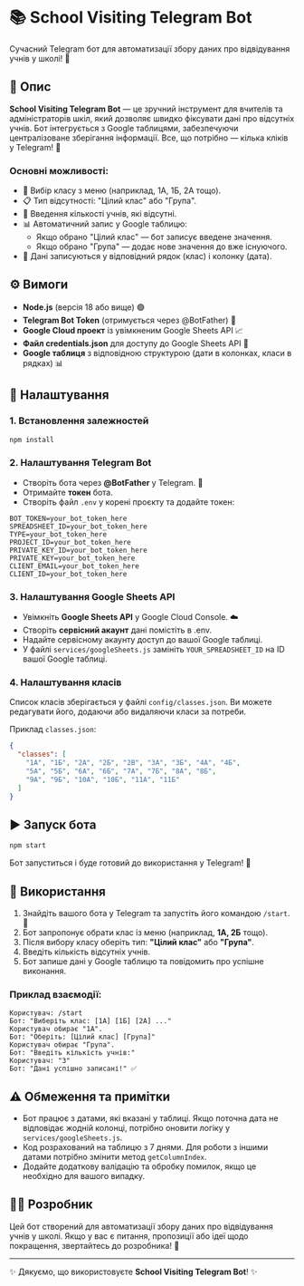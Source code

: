 # 📚 School Visiting Telegram Bot

Сучасний Telegram бот для автоматизації збору даних про відвідування учнів у школі! 🚀

## 🌟 Опис

**School Visiting Telegram Bot** — це зручний інструмент для вчителів та адміністраторів шкіл, який дозволяє швидко фіксувати дані про відсутніх учнів. Бот інтегрується з Google таблицями, забезпечуючи централізоване зберігання інформації. Все, що потрібно — кілька кліків у Telegram! 📱

### Основні можливості:

- 🏫 Вибір класу з меню (наприклад, 1А, 1Б, 2А тощо).
- 📋 Тип відсутності: "Цілий клас" або "Група".
- 🔢 Введення кількості учнів, які відсутні.
- 📊 Автоматичний запис у Google таблицю:
  - Якщо обрано "Цілий клас" — бот записує введене значення.
  - Якщо обрано "Група" — додає нове значення до вже існуючого.
- 📅 Дані записуються у відповідний рядок (клас) і колонку (дата).

## ⚙️ Вимоги

- **Node.js** (версія 18 або вище) 🟢
- **Telegram Bot Token** (отримується через @BotFather) 📩
- **Google Cloud проект** із увімкненим Google Sheets API 📈
- **Файл credentials.json** для доступу до Google Sheets API 🔑
- **Google таблиця** з відповідною структурою (дати в колонках, класи в рядках) 📊

## 🚀 Налаштування

### 1. Встановлення залежностей

```bash
npm install
```

### 2. Налаштування Telegram Bot

- Створіть бота через **@BotFather** у Telegram. 🤖
- Отримайте **токен** бота.
- Створіть файл `.env` у корені проєкту та додайте токен:

```text
BOT_TOKEN=your_bot_token_here
SPREADSHEET_ID=your_bot_token_here
TYPE=your_bot_token_here
PROJECT_ID=your_bot_token_here
PRIVATE_KEY_ID=your_bot_token_here
PRIVATE_KEY=your_bot_token_here
CLIENT_EMAIL=your_bot_token_here
CLIENT_ID=your_bot_token_here
```

### 3. Налаштування Google Sheets API

- Увімкніть **Google Sheets API** у Google Cloud Console. ☁️
- Створіть **сервісний акаунт** дані помістіть в .env.
- Надайте сервісному акаунту доступ до вашої Google таблиці.
- У файлі `services/googleSheets.js` замініть `YOUR_SPREADSHEET_ID` на ID вашої Google таблиці.

### 4. Налаштування класів

Список класів зберігається у файлі `config/classes.json`. Ви можете редагувати його, додаючи або видаляючи класи за потреби.

Приклад `classes.json`:

```json
{
  "classes": [
    "1А", "1Б", "2А", "2Б", "2В", "3А", "3Б", "4А", "4Б",
    "5А", "5Б", "6А", "6Б", "7А", "7Б", "8А", "8Б",
    "9А", "9Б", "10А", "10Б", "11А", "11Б"
  ]
}
```

## ▶️ Запуск бота

```bash
npm start
```

Бот запуститься і буде готовий до використання у Telegram! 🎉

## 📲 Використання

1. Знайдіть вашого бота у Telegram та запустіть його командою `/start`. 🚀
2. Бот запропонує обрати клас із меню (наприклад, **1А, 2Б** тощо).
3. Після вибору класу оберіть тип: **"Цілий клас"** або **"Група"**.
4. Введіть кількість відсутніх учнів.
5. Бот запише дані у Google таблицю та повідомить про успішне виконання.

### Приклад взаємодії:

```
Користувач: /start
Бот: "Виберіть клас: [1А] [1Б] [2А] ..."
Користувач обирає "1А".
Бот: "Оберіть: [Цілий клас] [Група]"
Користувач обирає "Група".
Бот: "Введіть кількість учнів:"
Користувач: "3"
Бот: "Дані успішно записані!" ✅
```

## ⚠️ Обмеження та примітки

- Бот працює з датами, які вказані у таблиці. Якщо поточна дата не відповідає жодній колонці, потрібно оновити логіку у `services/googleSheets.js`.
- Код розрахований на таблицю з 7 днями. Для роботи з іншими датами потрібно змінити метод `getColumnIndex`.
- Додайте додаткову валідацію та обробку помилок, якщо це необхідно для вашого випадку.

## 👨‍💻 Розробник

Цей бот створений для автоматизації збору даних про відвідування учнів у школі. Якщо у вас є питання, пропозиції або ідеї щодо покращення, звертайтесь до розробника! 📧

---

✨ Дякуємо, що використовуєте **School Visiting Telegram Bot**! ✨
